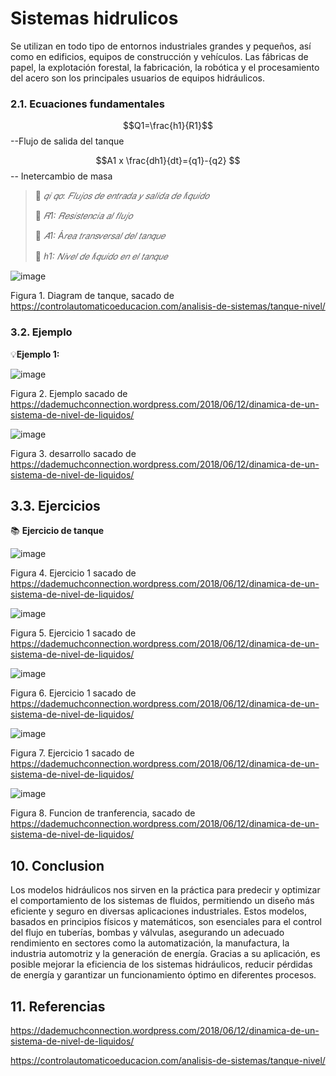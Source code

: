 # Sistemas hidrulicos
Se utilizan en todo tipo de entornos industriales grandes y pequeños, así como en edificios, equipos de construcción y vehículos. Las fábricas de papel, la explotación forestal, la fabricación, la robótica y el procesamiento del acero son los principales usuarios de equipos hidráulicos.

### 2.1. Ecuaciones fundamentales 

$$Q1=\frac{h1}{R1}$$ --Flujo de salida del tanque 

$$A1 x \frac{dh1}{dt}={q1}-{q2} $$ -- Inetercambio de masa


>🔑 *𝑞𝑖 𝑞𝑜: 𝐹𝑙𝑢𝑗𝑜𝑠 𝑑𝑒 𝑒𝑛𝑡𝑟𝑎𝑑𝑎 𝑦 𝑠𝑎𝑙𝑖𝑑𝑎 𝑑𝑒 𝑙í𝑞𝑢𝑖𝑑𝑜*
>
>🔑 *𝑅1: 𝑅𝑒𝑠𝑖𝑠𝑡𝑒𝑛𝑐𝑖𝑎 𝑎𝑙 𝑓𝑙𝑢𝑗𝑜*
>
>🔑 *𝐴1: Á𝑟𝑒𝑎 𝑡𝑟𝑎𝑛𝑠𝑣𝑒𝑟𝑠𝑎𝑙 𝑑𝑒𝑙 𝑡𝑎𝑛𝑞𝑢𝑒*
>
>🔑 *ℎ1: 𝑁𝑖𝑣𝑒𝑙 𝑑𝑒 𝑙í𝑞𝑢𝑖𝑑𝑜 𝑒𝑛 𝑒𝑙 𝑡𝑎𝑛𝑞𝑢𝑒*

![image](https://github.com/user-attachments/assets/bac70db5-8595-4127-b43e-06d12cf89959)

Figura 1. Diagram de tanque, sacado de https://controlautomaticoeducacion.com/analisis-de-sistemas/tanque-nivel/

### 3.2. Ejemplo
💡**Ejemplo 1:** 

![image](https://github.com/user-attachments/assets/74718833-aacd-4dac-89a2-2f067a032d85)

Figura 2. Ejemplo sacado de https://dademuchconnection.wordpress.com/2018/06/12/dinamica-de-un-sistema-de-nivel-de-liquidos/

![image](https://github.com/user-attachments/assets/2635fcec-d557-4f42-8271-eb9126c738d4)

Figura 3. desarrollo sacado de https://dademuchconnection.wordpress.com/2018/06/12/dinamica-de-un-sistema-de-nivel-de-liquidos/

## 3.3. Ejercicios
📚 **Ejercicio de tanque**

![image](https://github.com/user-attachments/assets/51ff01c0-f0a2-48ad-9e85-77a2123ae0e6)

Figura 4. Ejercicio 1 sacado de https://dademuchconnection.wordpress.com/2018/06/12/dinamica-de-un-sistema-de-nivel-de-liquidos/

![image](https://github.com/user-attachments/assets/e9f392e7-5a43-44e1-a5bf-f94ab7526c11)

Figura 5. Ejercicio 1 sacado de https://dademuchconnection.wordpress.com/2018/06/12/dinamica-de-un-sistema-de-nivel-de-liquidos/

![image](https://github.com/user-attachments/assets/067b00f1-8580-4533-8766-d7f705f3fb97)

Figura 6. Ejercicio 1 sacado de https://dademuchconnection.wordpress.com/2018/06/12/dinamica-de-un-sistema-de-nivel-de-liquidos/

![image](https://github.com/user-attachments/assets/5ca84043-3101-4393-9d86-9e07db990488)

Figura 7. Ejercicio 1 sacado de https://dademuchconnection.wordpress.com/2018/06/12/dinamica-de-un-sistema-de-nivel-de-liquidos/

![image](https://github.com/user-attachments/assets/d8084f4d-daa4-4542-98d3-27d98a56f0b9)

Figura 8. Funcion de tranferencia,  sacado de https://dademuchconnection.wordpress.com/2018/06/12/dinamica-de-un-sistema-de-nivel-de-liquidos/


## 10. Conclusion
Los modelos hidráulicos nos sirven en la práctica para predecir y optimizar el comportamiento de los sistemas de fluidos, permitiendo un diseño más eficiente y seguro en diversas aplicaciones industriales. Estos modelos, basados en principios físicos y matemáticos, son esenciales para el control del flujo en tuberías, bombas y válvulas, asegurando un adecuado rendimiento en sectores como la automatización, la manufactura, la industria automotriz y la generación de energía. Gracias a su aplicación, es posible mejorar la eficiencia de los sistemas hidráulicos, reducir pérdidas de energía y garantizar un funcionamiento óptimo en diferentes procesos.

## 11. Referencias

https://dademuchconnection.wordpress.com/2018/06/12/dinamica-de-un-sistema-de-nivel-de-liquidos/

https://controlautomaticoeducacion.com/analisis-de-sistemas/tanque-nivel/

